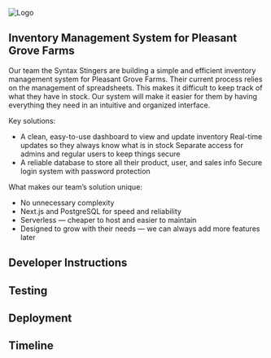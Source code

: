 ![Logo](https://github.com/user-attachments/assets/9c5e3e15-9f75-410b-9846-af551bb4cf24)

## Inventory Management System for Pleasant Grove Farms

Our team the Syntax Stingers are building a simple and efficient inventory management system for Pleasant Grove Farms. Their current process relies on the management of spreadsheets. This makes it difficult to keep track of what they have in stock. Our system will make it easier for them by having everything they need in an intuitive and organized interface.

Key solutions:

* A clean, easy-to-use dashboard to view and update inventory
  Real-time updates so they always know what is in stock
  Separate access for admins and regular users to keep things secure
* A reliable database to store all their product, user, and sales info
  Secure login system with password protection

What makes our team’s solution unique:

 * No unnecessary complexity
 * Next.js and PostgreSQL for speed and reliability
 * Serverless — cheaper to host and easier to maintain
 * Designed to grow with their needs — we can always add more features later



## Developer Instructions

## Testing 

## Deployment

## Timeline
